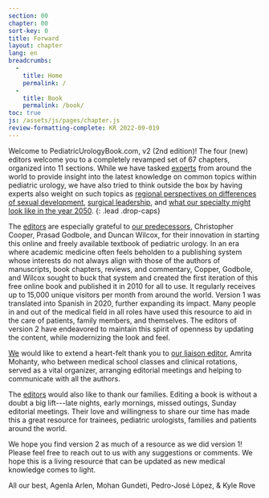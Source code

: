 ```yaml
---
section: 00
chapter: 00
sort-key: 0
title: Forward
layout: chapter
lang: en
breadcrumbs:
  - 
    title: Home
    permalink: /
  - 
    title: Book
    permalink: /book/
toc: true
js: /assets/js/pages/chapter.js
review-formatting-complete: KR 2022-09-019
---
```


Welcome to PediatricUrologyBook.com, v2 (2nd edition)! The four (new) editors welcome you to a completely revamped set of 67 chapters, organized into 11 sections. While we have tasked [experts](/contributors/) from around the world to provide insight into the latest knowledge on common topics within pediatric urology, we have also tried to think outside the box by having experts also weight on such topics as [regional perspectives on differences of sexual development](/book/chapters/07-41_social-and-medicolegal-issues-with-dsd/), [surgical leadership](/book/chapters/11-66_leadership-and-training-in-pediatric-urology/), and [what our specialty might look like in the year 2050](/book/chapters/11-61_pediatric-urology-in-2050/).
{: .lead .drop-caps}

The [editors](/editors/) are especially grateful to [our predecessors](/editors/#emeritus-editors), Christopher Cooper, Prasad Godbole, and Duncan Wilcox, for their innovation in starting this online and freely available textbook of pediatric urology. In an era where academic medicine often feels beholden to a publishing system whose interests do not always align with those of the authors of manuscripts, book chapters, reviews, and commentary, Copper, Godbole, and Wilcox sought to buck that system and created the first iteration of this free online book and published it in 2010 for all to use. It regularly receives up to 15,000 unique visitors per month from around the world. Version 1 was translated into Spanish in 2020, further expanding its impact. Many people in and out of the medical field in all roles have used this resource to aid in the care of patients, family members, and themselves. The editors of version 2 have endeavored to maintain this spirit of openness by updating the content, while modernizing the look and feel.

[We](/editors/) would like to extend a heart-felt thank you to [our liaison editor](/editors/#liaison-editors), Amrita Mohanty, who between medical school classes and clinical rotations, served as a vital organizer, arranging editorial meetings and helping to communicate with all the authors.

The [editors](/editors/) would also like to thank our families. Editing a book is without a doubt a big lift---late nights, early mornings, missed outings, Sunday editorial meetings. Their love and willingness to share our time has made this a great resource for trainees, pediatric urologists, families and patients around the world.

We hope you find version 2 as much of a resource as we did version 1! Please feel free to reach out to us with any suggestions or comments. We hope this is a living resource that can be updated as new medical knowledge comes to light.

All our best,
Agenla Arlen, Mohan Gundeti, Pedro-José López, & Kyle Rove